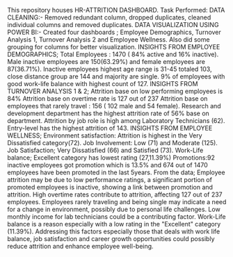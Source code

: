 This repository houses HR-ATTRITION DASHBOARD. 
Task Performed: 
DATA CLEANING:- Removed redundant column, dropped duplicates, cleaned individual columns and removed duplicates. 
DATA VISUALIZATION USING POWER BI:- Created four dashboards ; Employee Demographics, Turnover Analysis 1, Turnover Analysis 2 and Employee Wellness. 
Also did some grouping for columns for better visualization. 
INSIGHTS FROM EMPLOYEE DEMOGRAPHICS;
Total Employees : 1470 ( 84% active and 16% inactive).
Male inactive employees are 150(63.29%) and female employees are 87(36.71%).
Inactive employees highest age range is 31-45 totaled 103, close distance group are 144 and majority are single.
9% of employees with good work-life balance with highest count of 127. INSIGHTS FROM TURNOVER ANALYSIS 1 & 2;
Attrition base on low performing employees is 84%
Attrition base on overtime rate is 127 out of 237
Attrition base on employees that rarely travel : 156 ( 102 male and 54 female).
Research and development department has the highest attrition rate of 56% base on department.
Attrition by job role is high among Laboratory Technicians (62).
Entry-level has the highest attrition of 143. INSIGHTS FROM EMPLOYEE WELLNESS;
Environment satisfaction: Attrition is highest in the Very Dissatisfied category(72).
Job Involvement: Low (71) and Moderate (125).
Job Satisfaction; Very Dissatisfied (66) and Satisfied (73).
Work-Life balance; Excellent category has lowest rating (27,11.39%)
Promotions:92 inactive employees got promotion which is 13.5% and 674 out of 1470 employees have been promoted in the last 5years.
From the data; 
Employee attrition may be due to low performance ratings, a significant portion of promoted employees is inactive, showing a link between promotion and attrition.
High overtime rates contribute to attrition, affecting 127 out of 237 employees. 
Employees rarely traveling and being single may indicate a need for a change in environment, possibly due to personal life challenges. 
Low monthly income for lab technicians could be a contributing factor. 
Work-Life balance is a reason especially with a low rating in the "Excellent" category (11.39%). 
Addressing this factors especially those that deals with work life balance, job satisfaction and career growth opportunities could possibly reduce attrition and enhance employee well-being.
